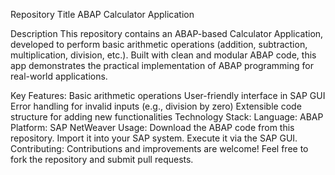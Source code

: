 Repository Title
ABAP Calculator Application

Description
This repository contains an ABAP-based Calculator Application, developed to perform basic arithmetic operations (addition, subtraction, multiplication, division, etc.). Built with clean and modular ABAP code, this app demonstrates the practical implementation of ABAP programming for real-world applications.

Key Features:
Basic arithmetic operations
User-friendly interface in SAP GUI
Error handling for invalid inputs (e.g., division by zero)
Extensible code structure for adding new functionalities
Technology Stack:
Language: ABAP
Platform: SAP NetWeaver
Usage:
Download the ABAP code from this repository.
Import it into your SAP system.
Execute it via the SAP GUI.
Contributing:
Contributions and improvements are welcome! Feel free to fork the repository and submit pull requests.

